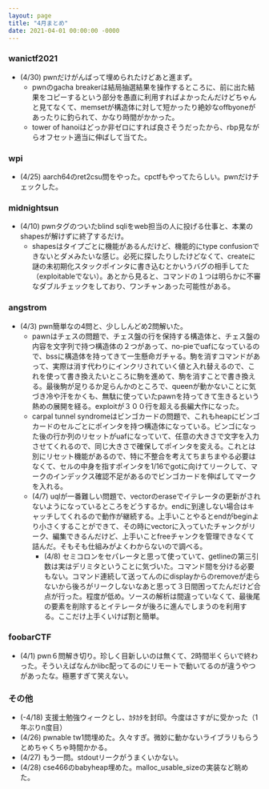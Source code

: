```yaml
---
layout: page
title: "4月まとめ"
date: 2021-04-01 00:00:00 -0000
---
```


### wanictf2021
- (4/30) pwnだけがんばって埋められたけどあと進まず。
    - pwnのgacha breakerは結局抽選結果を操作するところに、前に出た結果をコピーするという部分を愚直に利用すればよかったんだけどちゃんと見てなくて、memsetが構造体に対して短かったり絶妙なoffbyoneがあったりに釣られて、かなり時間がかかった。
    - tower of hanoiはどっか非ゼロにすれば良さそうだったから、rbp見ながらオフセット適当に伸ばして当てた。

### wpi
- (4/25) aarch64のret2csu問をやった。cpctfもやってたらしい。pwnだけチェックした。

### midnightsun
- (4/10) pwnタグのついたblind sqliをweb担当の人に投げる仕事と、本業のshapesが解けずに終了するだけ。
    - shapesはタイプごとに機能があるんだけど、機能的にtype confusionできないとダメみたいな感じ。必死に探したりしたけどなくて、createに謎の未初期化スタックポインタに書き込むとかいうバグの相手してた（exploitableでない）。あとから見ると、コマンドの１つは明らかに不審なダブルチェックをしており、ワンチャンあった可能性がある。

### angstrom
- (4/3) pwn簡単なの4問と、少ししんどめ2問解いた。
    - pawnはチェスの問題で、チェス盤の行を保持する構造体と、チェス盤の内容を文字列で持つ構造体の２つがあって、no-pieでuafになっているので、bssに構造体を持ってきて一生懸命ガチャる。駒を消すコマンドがあって、実際は消す代わりにインクリされていく値と入れ替えるので、これを使って書き換えたいところに駒を進めて、駒を消すことで書き換える。最後駒が足りるか足らんかのところで、queenが動かないことに気づき冷や汗をかくも、無駄に使っていたpawnを持ってきて生きるという熱めの展開を経る。exploitが３００行を超える長編大作になった。
    - carpal tunnel syndromeはビンゴカードの問題で、これもheapにビンゴカードのセルごとにポインタを持つ構造体になっている。ビンゴになった後の行か列のリセットがuafになっていて、任意の大きさで文字を入力させてくれるので、同じ大きさで確保してポインタを変える。これとは別にリセット機能があるので、特に不整合を考えてちまちまやる必要はなくて、セルの中身を指すポインタを1/16でgotに向けてリークして、マークのインデックス確認不足があるのでビンゴカードを伸ばしてマークを入れる。
    - (4/7) uqlが一番難しい問題で、vectorのeraseでイテレータの更新がされないようになっているところをどうするか。endに到達しない場合はキャッチしてくれるので動作が継続する。上手いことやるとendがbeginより小さくすることができて、その時にvectorに入っていたチャンクがリーク、編集できるんだけど、上手いことfreeチャンクを管理できなくて詰んだ。そもそも仕組みがよくわからないので調べる。
        - (4/8) セミコロンをセパレータと思って使っていて、getlineの第三引数は実はデリミタということに気づいた。コマンド間を分ける必要もない。コマンド連続して送ってんのにdisplayからのremoveが走らないから後ろがリークしないなあと思って３日間困ってたんだけど合点が行った。程度が低め。ソースの解析は間違っていなくて、最後尾の要素を削除するとイテレータが後ろに進んでしまうのを利用する。ここだけ上手くいけば割と簡単。

### foobarCTF
- (4/1) pwn６問解き切り。珍しく目新しいのは無くて、2時間半くらいで終わった。そういえばなんかlibc配ってるのにリモートで動いてるのが違うやつがあったな。極悪すぎて笑えない。

### その他
- (-4/18) 支援士勉強ウィークとし、ｶﾀｶﾀを封印。今度はさすがに受かった（1年ぶりn度目）
- (4/26) pwnable tw1問埋めた。久々すぎ。微妙に動かないライブラリもらうとめちゃくちゃ時間かかる。
- (4/27) もう一問。stdoutリークがうまくいかない。
- (4/28) cse466のbabyheap埋めた。malloc_usable_sizeの実装など眺めた。